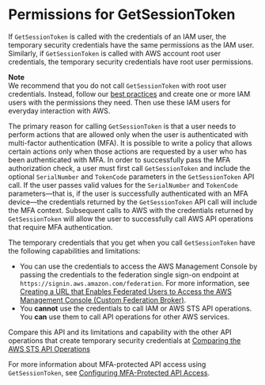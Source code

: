 # Permissions for GetSessionToken<a name="id_credentials_temp_control-access_getsessiontoken"></a>

If `GetSessionToken` is called with the credentials of an IAM user, the temporary security credentials have the same permissions as the IAM user\. Similarly, if `GetSessionToken` is called with AWS account root user credentials, the temporary security credentials have root user permissions\.

**Note**  
We recommend that you do not call `GetSessionToken` with root user credentials\. Instead, follow our [best practices](IAMBestPracticesAndUseCases.md) and create one or more IAM users with the permissions they need\. Then use these IAM users for everyday interaction with AWS\.

The primary reason for calling `GetSessionToken` is that a user needs to perform actions that are allowed only when the user is authenticated with multi\-factor authentication \(MFA\)\. It is possible to write a policy that allows certain actions only when those actions are requested by a user who has been authenticated with MFA\. In order to successfully pass the MFA authorization check, a user must first call `GetSessionToken` and include the optional `SerialNumber` and `TokenCode` parameters in the `GetSessionToken` API call\. If the user passes valid values for the `SerialNumber` and `TokenCode` parameters—that is, if the user is successfully authenticated with an MFA device—the credentials returned by the `GetSessionToken` API call will include the MFA context\. Subsequent calls to AWS with the credentials returned by `GetSessionToken` will allow the user to successfully call AWS API operations that require MFA authentication\.

The temporary credentials that you get when you call `GetSessionToken` have the following capabilities and limitations:
+ You can use the credentials to access the AWS Management Console by passing the credentials to the federation single sign\-on endpoint at `https://signin.aws.amazon.com/federation`\. For more information, see [Creating a URL that Enables Federated Users to Access the AWS Management Console \(Custom Federation Broker\)](id_roles_providers_enable-console-custom-url.md)\.
+ You **cannot** use the credentials to call IAM or AWS STS API operations\. You **can** use them to call API operations for other AWS services\.

Compare this API and its limitations and capability with the other API operations that create temporary security credentials at [Comparing the AWS STS API Operations](id_credentials_temp_request.md#stsapi_comparison)

For more information about MFA\-protected API access using `GetSessionToken`, see [Configuring MFA\-Protected API Access](id_credentials_mfa_configure-api-require.md)\.